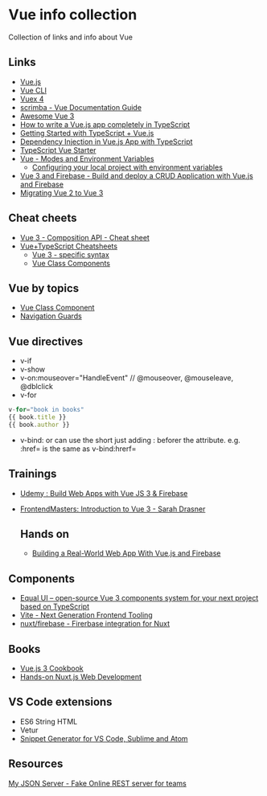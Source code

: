 # Vue info collection
Collection of links and info about Vue

## Links
- [Vue.js](https://vuejs.org/)
- [Vue CLI](https://cli.vuejs.org/)
- [Vuex 4](https://next.vuex.vuejs.org/)
- [scrimba - Vue Documentation Guide](https://scrimba.com/learn/vuedocs)
- [Awesome Vue 3](https://github.com/quatrochan/awesome-vue-3)
- [How to write a Vue.js app completely in TypeScript](https://blog.logrocket.com/how-to-write-a-vue-js-app-completely-in-typescript/)
- [Getting Started with TypeScript + Vue.js](https://www.vuemastery.com/blog/getting-started-with-typescript-and-vuejs/)
- [Dependency Injection in Vue.js App with TypeScript](https://purple.telstra.com.au/blog/dependency-injection-in-vuejs-app-with-typescript)
- [TypeScript Vue Starter](https://github.com/microsoft/TypeScript-Vue-Starter)
- [Vue - Modes and Environment Variables](https://cli.vuejs.org/guide/mode-and-env.html#modes)
  - [Configuring your local project with environment variables](https://dev.to/jesusrmendez/how-to-deploy-vue-js-firebase-1iic)
- [Vue 3 and Firebase - Build and deploy a CRUD Application with Vue.js and Firebase](https://www.youtube.com/watch?v=Htt8AKeF1Kw)
- [Migrating Vue 2 to Vue 3](https://johnpapa.net/vue2-to-vue3/)

## Cheat cheets
- [Vue 3 - Composition API - Cheat sheet](https://www.vuemastery.com/pdf/Vue-3-Cheat-Sheet.pdf)
- [Vue+TypeScript Cheatsheets](https://github.com/typescript-cheatsheets/vue)
  - [Vue 3 - specific syntax](https://github.com/typescript-cheatsheets/vue/blob/master/vue-3.md)
  - [Vue Class Components](https://github.com/typescript-cheatsheets/vue/blob/master/class-components.md)

## Vue by topics
- [Vue Class Component](https://class-component.vuejs.org/)  
- [Navigation Guards](https://router.vuejs.org/guide/advanced/navigation-guards.html)

## Vue directives   
- v-if
- v-show
- v-on:mouseover="HandleEvent" // @mouseover, @mouseleave, @dblclick
- v-for 
```js
v-for="book in books"
{{ book.title }}
{{ book.author }}
```
- v-bind:  or can use the short just adding : beforer the attribute. e.g.  :href= is the same as v-bind:hrerf=

## Trainings
- [Udemy : Build Web Apps with Vue JS 3 & Firebase](https://www.udemy.com/course/build-web-apps-with-vuejs-firebase/learn/lecture/10015304?components=buy_button%2Cdiscount_expiration%2Cgift_this_course%2Cpurchase%2Cdeal_badge%2Credeem_coupon#overview)
- [FrontendMasters: Introduction to Vue 3 - Sarah Drasner](https://frontendmasters.com/courses/vue-3/)

  ## Hands on
  - [Building a Real-World Web App With Vue.js and Firebase](https://savvyapps.com/blog/definitive-guide-building-web-app-vuejs-firebase)

## Components
- [Equal UI – open-source Vue 3 components system for your next project based on TypeScript](https://quatrochan.github.io/Equal/)
- [Vite - Next Generation Frontend Tooling](https://vitejs.dev/)
- [nuxt/firebase - Firerbase integration for Nuxt](https://firebase.nuxtjs.org/)

## Books
- [Vue.js 3 Cookbook](https://www.packtpub.com/product/vue-js-3-cookbook/9781838826222)
- [Hands-on Nuxt.js Web Development](https://www.packtpub.com/product/hands-on-nuxt-js-web-development/9781789952698)

## VS Code extensions
- ES6 String HTML
- Vetur
- [Snippet Generator for VS Code, Sublime and Atom](https://snippet-generator.app/)

## Resources
[My JSON Server - Fake Online REST server for teams](https://my-json-server.typicode.com/)
